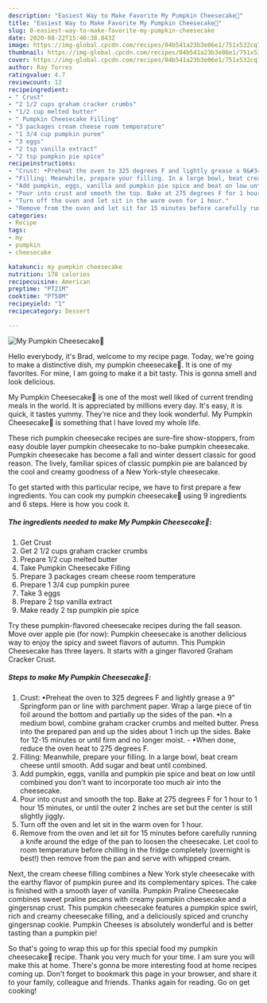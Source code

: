 ```yaml
---
description: "Easiest Way to Make Favorite My Pumpkin Cheesecake🎃"
title: "Easiest Way to Make Favorite My Pumpkin Cheesecake🎃"
slug: 0-easiest-way-to-make-favorite-my-pumpkin-cheesecake
date: 2020-08-22T15:46:38.843Z
image: https://img-global.cpcdn.com/recipes/04b541a23b3e06e1/751x532cq70/my-pumpkin-cheesecake🎃-recipe-main-photo.jpg
thumbnail: https://img-global.cpcdn.com/recipes/04b541a23b3e06e1/751x532cq70/my-pumpkin-cheesecake🎃-recipe-main-photo.jpg
cover: https://img-global.cpcdn.com/recipes/04b541a23b3e06e1/751x532cq70/my-pumpkin-cheesecake🎃-recipe-main-photo.jpg
author: Ray Torres
ratingvalue: 4.7
reviewcount: 12
recipeingredient:
- " Crust"
- "2 1/2 cups graham cracker crumbs"
- "1/2 cup melted butter"
- " Pumpkin Cheesecake Filling"
- "3 packages cream cheese room temperature"
- "1 3/4 cup pumpkin puree"
- "3 eggs"
- "2 tsp vanilla extract"
- "2 tsp pumpkin pie spice"
recipeinstructions:
- "Crust: •Preheat the oven to 325 degrees F and lightly grease a 9&#34; Springform pan or line with parchment paper. Wrap a large piece of tin foil around the bottom and partially up the sides of the pan. •In a medium bowl, combine graham cracker crumbs and melted butter. Press into the prepared pan and up the sides about 1 inch up the sides. Bake for 12-15 minutes or until firm and no longer moist. •When done, reduce the oven heat to 275 degrees F."
- "Filling: Meanwhile, prepare your filling. In a large bowl, beat cream cheese until smooth. Add sugar and beat until combined."
- "Add pumpkin, eggs, vanilla and pumpkin pie spice and beat on low until combined you don&#39;t want to incorporate too much air into the cheesecake."
- "Pour into crust and smooth the top. Bake at 275 degrees F for 1 hour to 1 hour 15 minutes, or until the outer 2 inches are set but the center is still slightly jiggly."
- "Turn off the oven and let sit in the warm oven for 1 hour."
- "Remove from the oven and let sit for 15 minutes before carefully running a knife around the edge of the pan to loosen the cheesecake. Let cool to room temperature before chilling in the fridge completely (overnight is best!) then remove from the pan and serve with whipped cream."
categories:
- Recipe
tags:
- my
- pumpkin
- cheesecake

katakunci: my pumpkin cheesecake 
nutrition: 178 calories
recipecuisine: American
preptime: "PT21M"
cooktime: "PT58M"
recipeyield: "1"
recipecategory: Dessert

---
```



![My Pumpkin Cheesecake🎃](https://img-global.cpcdn.com/recipes/04b541a23b3e06e1/751x532cq70/my-pumpkin-cheesecake🎃-recipe-main-photo.jpg)

Hello everybody, it's Brad, welcome to my recipe page. Today, we're going to make a distinctive dish, my pumpkin cheesecake🎃. It is one of my favorites. For mine, I am going to make it a bit tasty. This is gonna smell and look delicious.

My Pumpkin Cheesecake🎃 is one of the most well liked of current trending meals in the world. It is appreciated by millions every day. It's easy, it is quick, it tastes yummy. They're nice and they look wonderful. My Pumpkin Cheesecake🎃 is something that I have loved my whole life.

These rich pumpkin cheesecake recipes are sure-fire show-stoppers, from easy double layer pumpkin cheesecake to no-bake pumpkin cheesecake. Pumpkin cheesecake has become a fall and winter dessert classic for good reason. The lively, familiar spices of classic pumpkin pie are balanced by the cool and creamy goodness of a New York-style cheesecake.


To get started with this particular recipe, we have to first prepare a few ingredients. You can cook my pumpkin cheesecake🎃 using 9 ingredients and 6 steps. Here is how you cook it.

##### The ingredients needed to make My Pumpkin Cheesecake🎃:

1. Get  Crust
1. Get 2 1/2 cups graham cracker crumbs
1. Prepare 1/2 cup melted butter
1. Take  Pumpkin Cheesecake Filling
1. Prepare 3 packages cream cheese room temperature
1. Prepare 1 3/4 cup pumpkin puree
1. Take 3 eggs
1. Prepare 2 tsp vanilla extract
1. Make ready 2 tsp pumpkin pie spice


Try these pumpkin-flavored cheesecake recipes during the fall season. Move over apple pie (for now): Pumpkin cheesecake is another delicious way to enjoy the spicy and sweet flavors of autumn. This Pumpkin Cheesecake has three layers. It starts with a ginger flavored Graham Cracker Crust. 

##### Steps to make My Pumpkin Cheesecake🎃:

1. Crust: •Preheat the oven to 325 degrees F and lightly grease a 9&#34; Springform pan or line with parchment paper. Wrap a large piece of tin foil around the bottom and partially up the sides of the pan. •In a medium bowl, combine graham cracker crumbs and melted butter. Press into the prepared pan and up the sides about 1 inch up the sides. Bake for 12-15 minutes or until firm and no longer moist. - •When done, reduce the oven heat to 275 degrees F.
1. Filling: Meanwhile, prepare your filling. In a large bowl, beat cream cheese until smooth. Add sugar and beat until combined.
1. Add pumpkin, eggs, vanilla and pumpkin pie spice and beat on low until combined you don&#39;t want to incorporate too much air into the cheesecake.
1. Pour into crust and smooth the top. Bake at 275 degrees F for 1 hour to 1 hour 15 minutes, or until the outer 2 inches are set but the center is still slightly jiggly.
1. Turn off the oven and let sit in the warm oven for 1 hour.
1. Remove from the oven and let sit for 15 minutes before carefully running a knife around the edge of the pan to loosen the cheesecake. Let cool to room temperature before chilling in the fridge completely (overnight is best!) then remove from the pan and serve with whipped cream.


Next, the cream cheese filling combines a New York style cheesecake with the earthy flavor of pumpkin puree and its complementary spices. The cake is finished with a smooth layer of vanilla. Pumpkin Praline Cheesecake combines sweet praline pecans with creamy pumpkin cheesecake and a gingersnap crust. This pumpkin cheesecake features a pumpkin spice swirl, rich and creamy cheesecake filling, and a deliciously spiced and crunchy gingersnap cookie. Pumpkin Cheeses is absolutely wonderful and is better tasting than a pumpkin pie! 

So that's going to wrap this up for this special food my pumpkin cheesecake🎃 recipe. Thank you very much for your time. I am sure you will make this at home. There's gonna be more interesting food at home recipes coming up. Don't forget to bookmark this page in your browser, and share it to your family, colleague and friends. Thanks again for reading. Go on get cooking!
